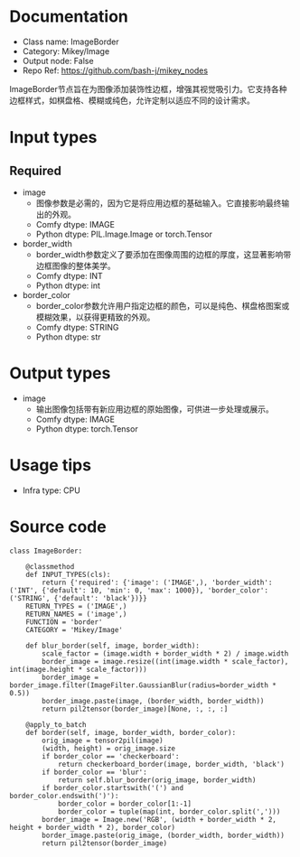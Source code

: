# Documentation
- Class name: ImageBorder
- Category: Mikey/Image
- Output node: False
- Repo Ref: https://github.com/bash-j/mikey_nodes

ImageBorder节点旨在为图像添加装饰性边框，增强其视觉吸引力。它支持各种边框样式，如棋盘格、模糊或纯色，允许定制以适应不同的设计需求。

# Input types
## Required
- image
    - 图像参数是必需的，因为它是将应用边框的基础输入。它直接影响最终输出的外观。
    - Comfy dtype: IMAGE
    - Python dtype: PIL.Image.Image or torch.Tensor
- border_width
    - border_width参数定义了要添加在图像周围的边框的厚度，这显著影响带边框图像的整体美学。
    - Comfy dtype: INT
    - Python dtype: int
- border_color
    - border_color参数允许用户指定边框的颜色，可以是纯色、棋盘格图案或模糊效果，以获得更精致的外观。
    - Comfy dtype: STRING
    - Python dtype: str

# Output types
- image
    - 输出图像包括带有新应用边框的原始图像，可供进一步处理或展示。
    - Comfy dtype: IMAGE
    - Python dtype: torch.Tensor

# Usage tips
- Infra type: CPU

# Source code
```
class ImageBorder:

    @classmethod
    def INPUT_TYPES(cls):
        return {'required': {'image': ('IMAGE',), 'border_width': ('INT', {'default': 10, 'min': 0, 'max': 1000}), 'border_color': ('STRING', {'default': 'black'})}}
    RETURN_TYPES = ('IMAGE',)
    RETURN_NAMES = ('image',)
    FUNCTION = 'border'
    CATEGORY = 'Mikey/Image'

    def blur_border(self, image, border_width):
        scale_factor = (image.width + border_width * 2) / image.width
        border_image = image.resize((int(image.width * scale_factor), int(image.height * scale_factor)))
        border_image = border_image.filter(ImageFilter.GaussianBlur(radius=border_width * 0.5))
        border_image.paste(image, (border_width, border_width))
        return pil2tensor(border_image)[None, :, :, :]

    @apply_to_batch
    def border(self, image, border_width, border_color):
        orig_image = tensor2pil(image)
        (width, height) = orig_image.size
        if border_color == 'checkerboard':
            return checkerboard_border(image, border_width, 'black')
        if border_color == 'blur':
            return self.blur_border(orig_image, border_width)
        if border_color.startswith('(') and border_color.endswith(')'):
            border_color = border_color[1:-1]
            border_color = tuple(map(int, border_color.split(',')))
        border_image = Image.new('RGB', (width + border_width * 2, height + border_width * 2), border_color)
        border_image.paste(orig_image, (border_width, border_width))
        return pil2tensor(border_image)
```